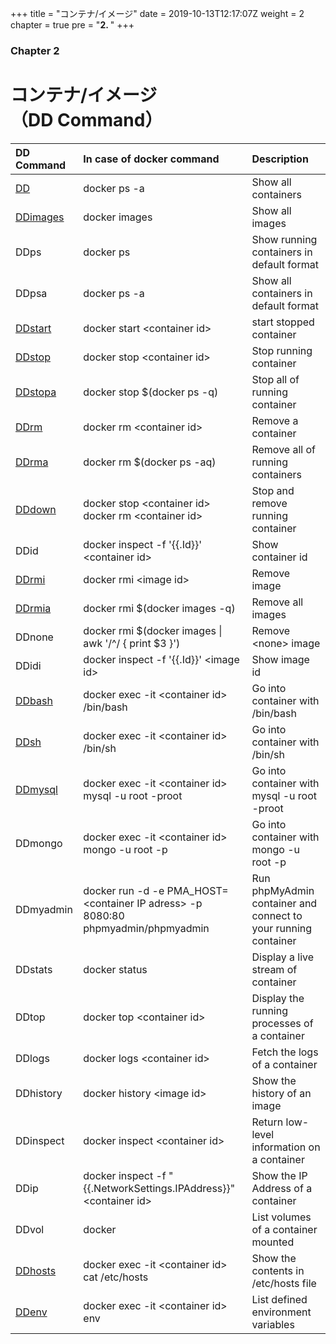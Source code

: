 +++
title = "コンテナ/イメージ"
date = 2019-10-13T12:17:07Z
weight = 2
chapter = true
pre = "<b>2. </b>"
+++

### Chapter 2

# コンテナ/イメージ<br>（DD Command）

|DD Command|In case of docker command|Description|
|:---|:---|:---|
|[DD](dd/)|docker ps -a|Show all containers|
|[DDimages](DDimages/)|docker images |Show all images|
|DDps|docker ps|Show running containers in default format|
|DDpsa|docker ps -a|Show all containers in default format|
|[DDstart](ddstart/)|docker start \<container id>|start stopped container|
|[DDstop](ddstop/)|docker stop \<container id>|Stop running container|
|[DDstopa](ddstopa/)|docker stop $(docker ps -q)|Stop all of running container|
|[DDrm](ddrm/)|docker rm \<container id>|Remove a container|
|[DDrma](ddrma/)|docker rm $(docker ps -aq)|Remove all of running containers|
|[DDdown](dddown/)|docker stop \<container id><br>docker rm \<container id>|Stop and remove running container|
|DDid|docker inspect -f '{{.Id}}' \<container id>|Show container id|
|[DDrmi](ddrmi/)|docker rmi \<image id>|Remove image|
|[DDrmia](ddrmia/)|docker rmi $(docker images -q)|Remove all images|
|DDnone|docker rmi $(docker images \| awk '/^<none>/ { print $3 }')|Remove \<none> image|
|DDidi|docker inspect -f '{{.Id}}' \<image id>|Show image id|
|[DDbash](ddbash/)|docker exec -it \<container id> /bin/bash|Go into container with /bin/bash|
|[DDsh](ddsh/)|docker exec -it \<container id> /bin/sh|Go into container with /bin/sh|
|[DDmysql](ddmysql/)|docker exec -it \<container id> mysql -u root -proot|Go into container with mysql -u root -proot|
|DDmongo|docker exec -it \<container id> mongo -u root -p|Go into container with mongo -u root -p|
|DDmyadmin|docker run -d -e PMA_HOST=\<container IP adress> -p 8080:80 phpmyadmin/phpmyadmin|Run phpMyAdmin container and connect to your running container|
|DDstats|docker status|Display a live stream of container|
|DDtop|docker top \<container id>|Display the running processes of a container|
|DDlogs|docker logs \<container id>|Fetch the logs of a container|
|DDhistory|docker history \<image id>|Show the history of an image|
|DDinspect|docker inspect \<container id>|Return low-level information on a container|
|DDip|docker inspect -f "{{.NetworkSettings.IPAddress}}" \<container id>|Show the IP Address of a container|
|DDvol|docker |List volumes of a container mounted|
|[DDhosts](ddhosts/)|docker exec -it \<container id> cat /etc/hosts|Show the contents in /etc/hosts file |
|[DDenv](ddenv/)|docker exec -it \<container id> env|List defined environment variables|
